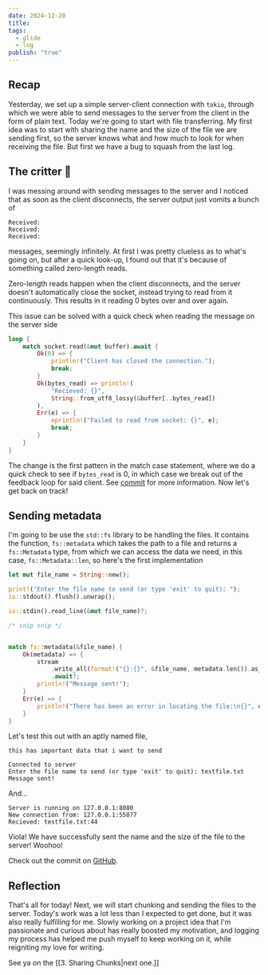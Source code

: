 ```yaml
---
date: 2024-12-20
title: 
tags:
  - glide
  - log
publish: "true"
---
```

## Recap
Yesterday, we set up a simple server-client connection with `tokio`, through which we were able to send messages to the server from the client in the form of plain text. Today we're going to start with file transferring. My first idea was to start with sharing the name and the size of the file we are sending first, so the server knows what and how much to look for when receiving the file. But first we have a bug to squash from the last log.

## The critter 🐛
I was messing around with sending messages to the server and I noticed that as soon as the client disconnects, the server output just vomits a bunch of 
```
Received:
Received:
Received:
```
messages, seemingly infinitely. At first I was pretty clueless as to what's going on, but after a quick look-up, I found out that it's because of something called zero-length reads. 

Zero-length reads happen when the client disconnects, and the server doesn't automatically close the socket, instead trying to read from it continuously. This results in it reading 0 bytes over and over again. 

This issue can be solved with a quick check when reading the message on the server side

```rust title="src/bin/server.rs 16:19"
loop {
	match socket.read(&mut buffer).await {
		Ok(0) => {
			println!("Client has closed the connection.");
			break;
		}
		Ok(bytes_read) => println!(
			"Recieved: {}",
			String::from_utf8_lossy(&buffer[..bytes_read])
		),
		Err(e) => {
			eprintln!("Failed to read from socket: {}", e);
			break;
		}
	}
}
```

The change is the first pattern in the match case statement, where we do a quick check to see if `bytes_read` is 0, in which case we break out of the feedback loop for said client. See [commit](https://github.com/ngpal/file-transfer/commit/8a334d138e7ea31e42bb80a64c570690c3b07229) for more information. Now let's get back on track!

## Sending metadata
I'm going to be use the `std::fs` library to be handling the files. It contains the function, `fs::metadata` which takes the path to a file and returns a `fs::Metadata` type, from which we can access the data we need, in this case, `fs::Metadata::len`, so here's the first implementation

```rust title="src/bin/client.rs 12:9"
let mut file_name = String::new();

print!("Enter the file name to send (or type 'exit' to quit): ");
io::stdout().flush().unwrap();

io::stdin().read_line(&mut file_name)?;

/* snip snip */


match fs::metadata(&file_name) {
	Ok(metadata) => {
		stream
			.write_all(format!("{}:{}", &file_name, metadata.len()).as_bytes())
			.await?;
		println!("Message sent!");
	}
	Err(e) => {
		println!("There has been an error in locating the file:\n{}", e);
	}
}
```

Let's test this out with an aptly named file,

```plaintext title="testfile.txt"
this has important data that i want to send
```

```plaintext title="client"
Connected to server
Enter the file name to send (or type 'exit' to quit): testfile.txt
Message sent!
```

And...
```plaintext title="server"
Server is running on 127.0.0.1:8080
New connection from: 127.0.0.1:55077
Recieved: testfile.txt:44
```

Viola! We have successfully sent the name and the size of the file to the server! Woohoo!

Check out the commit on [GitHub](https://github.com/ngpal/file-transfer/commit/7cfddc5192c841680df111ffc293ac78280f1bb9).
## Reflection
That's all for today! Next, we will start chunking and sending the files to the server. Today's work was a lot less than I expected to get done, but it was also really fulfilling for me. Slowly working on a project idea that I'm passionate and curious about has really boosted my motivation, and logging my process has helped me push myself to keep working on it, while reigniting my love for writing. 

See ya on the [[3. Sharing Chunks|next one.]]
